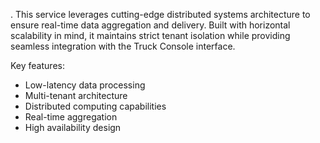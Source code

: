 . This service leverages cutting-edge distributed systems architecture to ensure real-time data aggregation and delivery. Built with horizontal scalability in mind, it maintains strict tenant isolation while providing seamless integration with the Truck Console interface.

Key features:
- Low-latency data processing
- Multi-tenant architecture
- Distributed computing capabilities
- Real-time aggregation
- High availability design